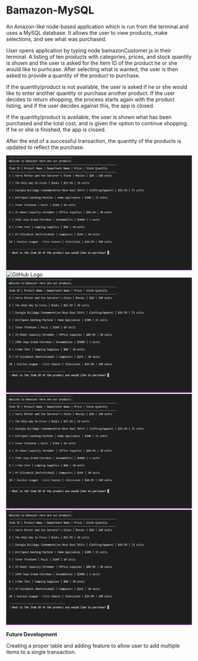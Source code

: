 # Bamazon-MySQL

An Amazon-like node-based application which is run from the terminal and uses a MySQL database. It allows the user to view products, make selections, and see what was purchased.

User opens application by typing node bamazonCustomer.js in their terminal. A listing of ten products with categories, prices, and stock quantity is shown and the user is asked for the Item ID of the product he or she would like to purhcase. After selecting what is wanted, the user is then asked to provide a quantity of the product to purchase.

If the quantity/product is not available, the user is asked if he or she would like to enter another quantity or purchase another product. If the user decides to return shopping, the process starts again with the product listing, and if the user decides against this, the app is closed.

If the quantity/product is available, the user is shown what has been purchased and the total cost, and is given the option to continue shopping. If he or she is finished, the app is closed.

After the end of a successful transaction, the quantity of the products is updated to reflect the purchase.

![Image of Bamazon App - 1](/screenshots/Bamazon1.png)
![GitHub Logo](/images/logo.png)
![Image of Bamazon App - 2](screenshots/Bamazon1.png)
![Image of Bamazon App - 3](screenshots/Bamazon1.png)
![Image of Bamazon App - 4](screenshots/Bamazon1.png)

**Future Development**

Creating a proper table and adding feature to allow user to add multiple items to a single transaction.
